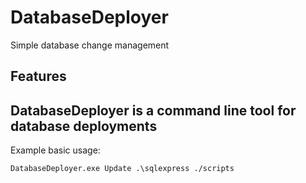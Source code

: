 DatabaseDeployer
================

Simple database change management

Features
--------
DatabaseDeployer is a command line tool for database deployments 
------------------------------------------------------------

Example basic usage:

```dos
DatabaseDeployer.exe Update .\sqlexpress ./scripts  
```

